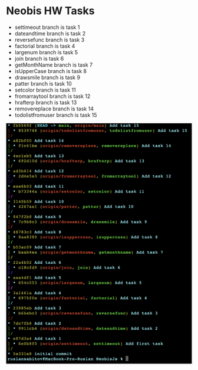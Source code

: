# Neobis HW Tasks

* settimeout       branch is task 1
* dateandtime      branch is task 2
* reversefunc      branch is task 3
* factorial        branch is task 4
* largenum         branch is task 5
* join             branch is task 6
* getMonthName     branch is task 7
* isUpperCase      branch is task 8
* drawsmile        branch is task 9
* patter           branch is task 10
* setcolor         branch is task 11
* fromarraytool    branch is task 12
* hrafterp         branch is task 13
* removereplace    branch is task 14
* todolistfromuser branch is task 15

![alt text](https://github.com/Ruslansabitov312/neobis-js/blob/main/test.png?raw=true)